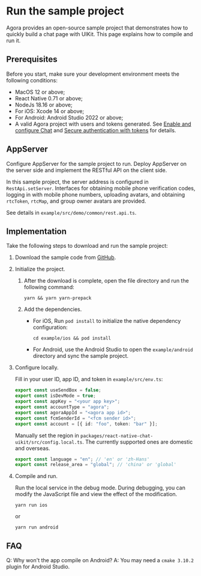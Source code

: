 # Run the sample project

Agora provides an open-source sample project that demonstrates how to quickly build a chat page with UIKit. This page explains how to compile and run it. 

## Prerequisites

Before you start, make sure your development environment meets the following conditions:

- MacOS 12 or above;
- React Native 0.71 or above;
- NodeJs 18.16 or above;
- For iOS: Xcode 14 or above;
- For Android: Android Studio 2022 or above;
- A valid Agora project with users and tokens generated. See [Enable and configure Chat](https://docs.agora.io/en/agora-chat/get-started/enable) and [Secure authentication with tokens](https://docs.agora.io/en/agora-chat/develop/authentication) for details. 

## AppServer

Configure AppServer for the sample project to run. Deploy AppServer on the server side and implement the RESTful API on the client side.

In this sample project, the server address is configured in `RestApi.setServer`. Interfaces for obtaining mobile phone verification codes, logging in with mobile phone numbers, uploading avatars, and obtaining `rtcToken`, `rtcMap`, and group owner avatars are provided.

See details in `example/src/demo/common/rest.api.ts`.

## Implementation

Take the following steps to download and run the sample project:

1. Download the sample code from [GitHub](https://github.com/easemob/react-native-chat-library).

1. Initialize the project.

   1. After the download is complete, open the file directory and run the following command:
      
      ```
      yarn && yarn yarn-prepack
      ```

   1. Add the dependencies.

      - For iOS, Run `pod install` to initialize the native dependency configuration:
        
         ```
         cd example/ios && pod install
         ```

      - For Android, use the Android Studio to open the `example/android` directory and sync the sample project.

1. Configure locally. 

   Fill in your user ID, app ID, and token in `example/src/env.ts`:

      ```typescript
      export const useSendBox = false;
      export const isDevMode = true;
      export const appKey = "<your app key>";
      export const accountType = "agora"; 
      export const agoraAppId = "<agora app id>";
      export const fcmSenderId = "<fcm sender id>";
      export const account = [{ id: "foo", token: "bar" }];
      ```
   
      Manually set the region in `packages/react-native-chat-uikit/src/config.local.ts`. The currently supported ones are domestic and overseas. 

      ```typescript
      export const language = "en"; // 'en' or 'zh-Hans'
      export const release_area = "global"; // 'china' or 'global'
      ```

1. Compile and run.

    Run the local service in the debug mode. During debugging, you can modify the JavaScript file and view the effect of the modification.
    
    ```
    yarn run ios
    ```
    
    or 
    
    ```
    yarn run android
    ```

## FAQ

Q: Why won't the app compile on Android? 
A: You may need a `cmake 3.10.2` plugin for Android Studio.

